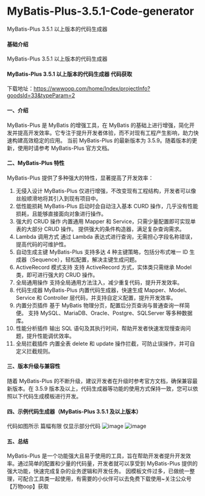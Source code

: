 # MyBatis-Plus-3.5.1-Code-generator
MyBatis-Plus 3.5.1 以上版本的代码生成器
#### 基础介绍
MyBatis-Plus 3.5.1 以上版本的代码生成器

#### MyBatis-Plus 3.5.1 以上版本的代码生成器 代码获取
下载地址：https://wwwoop.com/home/Index/projectInfo?goodsId=33&typeParam=2

#### 一、介绍
MyBatis-Plus 是 MyBatis 的增强工具，在 MyBatis 的基础上进行增强，简化开发并提高开发效率。它专注于提升开发者体验，而不对现有工程产生影响，助力快速构建高效稳定的应用。
当前 MyBatis-Plus 的最新版本为 3.5.9。随着版本的更新，使用时请参考 MyBatis-Plus 官方文档。

#### 二、MyBatis-Plus 特性
MyBatis-Plus 提供了多种强大的特性，显著提高了开发效率：
1. 无侵入设计
MyBatis-Plus 仅进行增强，不改变现有工程结构，开发者可以像丝般顺滑地将其引入到现有项目中。
2. 低性能损耗
MyBatis-Plus 启动时会自动注入基本 CURD 操作，几乎没有性能损耗，且能够直接面向对象进行操作。
3. 强大的 CRUD 操作
内置通用 Mapper 和 Service，只需少量配置即可实现单表的大部分 CRUD 操作。
提供强大的条件构造器，满足复杂查询需求。
4. Lambda 调用方式
通过 Lambda 表达式进行查询，无需担心字段名称错误，提高代码的可维护性。
5. 自动生成主键
MyBatis-Plus 支持多达 4 种主键策略，包括分布式唯一 ID 生成器（Sequence），轻松配置，解决主键生成问题。
6. ActiveRecord 模式支持
支持 ActiveRecord 方式，实体类只需继承 Model 类，即可进行强大的 CRUD 操作。
7. 全局通用操作
支持全局通用方法注入，减少重复代码，提升开发效率。
8. 代码生成器
MyBatis-Plus 内置代码生成器，快速生成 Mapper、Model、Service 和 Controller 层代码，并支持自定义配置，提升开发效率。
9. 内置分页插件
基于 MyBatis 物理分页，配置后分页查询与普通查询一样简便。
支持 MySQL、MariaDB、Oracle、Postgre、SQLServer 等多种数据库。
10. 性能分析插件
输出 SQL 语句及其执行时间，帮助开发者快速发现慢查询问题，提升性能调优效率。
11. 全局拦截插件
内置全表 delete 和 update 操作拦截，可防止误操作，并可自定义拦截规则。

#### 三、版本升级与兼容性
随着 MyBatis-Plus 的不断升级，建议开发者在升级时参考官方文档，确保兼容最新版本。在 3.5.9 版本及以上，代码生成器等功能的使用方式保持一致，您可以依照以下代码生成模板进行开发。

#### 四、示例代码生成器（MyBatis-Plus 3.5.1 及以上版本）
代码如图所示 篇幅有限 仅显示部分代码
![image](https://github.com/user-attachments/assets/eedb9423-8a42-4950-a2c4-5d67f1c441b1)
![image](https://github.com/user-attachments/assets/e8128863-9fc9-41a1-874c-205753cbc8c4)

#### 五、总结
MyBatis-Plus 是一个功能强大且易于使用的工具，旨在帮助开发者提升开发效率。通过简单的配置和少量的代码量，开发者就可以享受到 MyBatis-Plus 提供的强大功能，快速完成复杂的业务逻辑和开发任务。 因模板文件过多，已做统一整理，可配合工具类一起使用，有需要的小伙伴可以去免费下载使用~关注公众号【万物oop】获取
